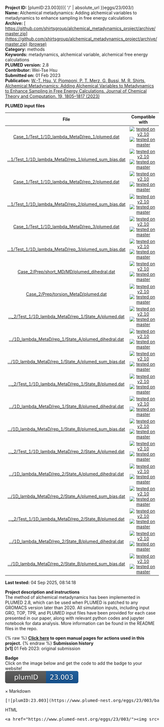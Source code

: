 **Project ID:** [plumID:23.003]({{ '/' | absolute_url }}eggs/23/003/)  
**Name:**  Alchemical metadynamics: Adding alchemical variables to metadynamics to enhance sampling in free energy calculations  
**Archive:** [ https://github.com/shirtsgroup/alchemical_metadynamics_project/archive/master.zip](https://github.com/shirtsgroup/alchemical_metadynamics_project/archive/master.zip) [(browse)](https://github.com/shirtsgroup/alchemical_metadynamics_project/tree/master)  
**Category:**  methods  
**Keywords:**  metadynamics, alchemical variable, alchemical free energy calculations  
**PLUMED version:**  2.8  
**Contributor:**  Wei-Tse Hsu  
**Submitted on:** 01 Feb 2023  
**Publication:** [W.-T. Hsu, V. Piomponi, P. T. Merz, G. Bussi, M. R. Shirts, Alchemical Metadynamics: Adding Alchemical Variables to Metadynamics to Enhance Sampling in Free Energy Calculations. Journal of Chemical Theory and Computation. 19, 1805–1817 (2023)](http://dx.doi.org/10.1021/acs.jctc.2c01258)  
  
**PLUMED input files**  
  
| File     | Compatible with |  
|:--------:|:--------:|  
| [Case_1/Test_1/1D_lambda_MetaD/rep_1/plumed.dat](./data/Case_1/Test_1/1D_lambda_MetaD/rep_1/plumed.dat.md) |  [![tested on v2.10](https://img.shields.io/badge/v2.10-passing-green.svg)](data/Case_1/Test_1/1D_lambda_MetaD/rep_1/plumed.dat.plumed.stderr) [![tested on master](https://img.shields.io/badge/master-passing-green.svg)](data/Case_1/Test_1/1D_lambda_MetaD/rep_1/plumed.dat.plumed_master.stderr) |  
| [...1/Test_1/1D_lambda_MetaD/rep_1/plumed_sum_bias.dat](./data/Case_1/Test_1/1D_lambda_MetaD/rep_1/plumed_sum_bias.dat.md) |  [![tested on v2.10](https://img.shields.io/badge/v2.10-passing-green.svg)](data/Case_1/Test_1/1D_lambda_MetaD/rep_1/plumed_sum_bias.dat.plumed.stderr) [![tested on master](https://img.shields.io/badge/master-passing-green.svg)](data/Case_1/Test_1/1D_lambda_MetaD/rep_1/plumed_sum_bias.dat.plumed_master.stderr) |  
| [Case_1/Test_1/1D_lambda_MetaD/rep_2/plumed.dat](./data/Case_1/Test_1/1D_lambda_MetaD/rep_2/plumed.dat.md) |  [![tested on v2.10](https://img.shields.io/badge/v2.10-passing-green.svg)](data/Case_1/Test_1/1D_lambda_MetaD/rep_2/plumed.dat.plumed.stderr) [![tested on master](https://img.shields.io/badge/master-passing-green.svg)](data/Case_1/Test_1/1D_lambda_MetaD/rep_2/plumed.dat.plumed_master.stderr) |  
| [...1/Test_1/1D_lambda_MetaD/rep_2/plumed_sum_bias.dat](./data/Case_1/Test_1/1D_lambda_MetaD/rep_2/plumed_sum_bias.dat.md) |  [![tested on v2.10](https://img.shields.io/badge/v2.10-passing-green.svg)](data/Case_1/Test_1/1D_lambda_MetaD/rep_2/plumed_sum_bias.dat.plumed.stderr) [![tested on master](https://img.shields.io/badge/master-passing-green.svg)](data/Case_1/Test_1/1D_lambda_MetaD/rep_2/plumed_sum_bias.dat.plumed_master.stderr) |  
| [Case_1/Test_1/1D_lambda_MetaD/rep_3/plumed.dat](./data/Case_1/Test_1/1D_lambda_MetaD/rep_3/plumed.dat.md) |  [![tested on v2.10](https://img.shields.io/badge/v2.10-passing-green.svg)](data/Case_1/Test_1/1D_lambda_MetaD/rep_3/plumed.dat.plumed.stderr) [![tested on master](https://img.shields.io/badge/master-passing-green.svg)](data/Case_1/Test_1/1D_lambda_MetaD/rep_3/plumed.dat.plumed_master.stderr) |  
| [...1/Test_1/1D_lambda_MetaD/rep_3/plumed_sum_bias.dat](./data/Case_1/Test_1/1D_lambda_MetaD/rep_3/plumed_sum_bias.dat.md) |  [![tested on v2.10](https://img.shields.io/badge/v2.10-passing-green.svg)](data/Case_1/Test_1/1D_lambda_MetaD/rep_3/plumed_sum_bias.dat.plumed.stderr) [![tested on master](https://img.shields.io/badge/master-passing-green.svg)](data/Case_1/Test_1/1D_lambda_MetaD/rep_3/plumed_sum_bias.dat.plumed_master.stderr) |  
| [Case_2/Prep/short_MD/MD/plumed_dihedral.dat](./data/Case_2/Prep/short_MD/MD/plumed_dihedral.dat.md) |  [![tested on v2.10](https://img.shields.io/badge/v2.10-passing-green.svg)](data/Case_2/Prep/short_MD/MD/plumed_dihedral.dat.plumed.stderr) [![tested on master](https://img.shields.io/badge/master-passing-green.svg)](data/Case_2/Prep/short_MD/MD/plumed_dihedral.dat.plumed_master.stderr) |  
| [Case_2/Prep/torsion_MetaD/plumed.dat](./data/Case_2/Prep/torsion_MetaD/plumed.dat.md) |  [![tested on v2.10](https://img.shields.io/badge/v2.10-passing-green.svg)](data/Case_2/Prep/torsion_MetaD/plumed.dat.plumed.stderr) [![tested on master](https://img.shields.io/badge/master-passing-green.svg)](data/Case_2/Prep/torsion_MetaD/plumed.dat.plumed_master.stderr) |  
| [..._2/Test_1/1D_lambda_MetaD/rep_1/State_A/plumed.dat](./data/Case_2/Test_1/1D_lambda_MetaD/rep_1/State_A/plumed.dat.md) |  [![tested on v2.10](https://img.shields.io/badge/v2.10-passing-green.svg)](data/Case_2/Test_1/1D_lambda_MetaD/rep_1/State_A/plumed.dat.plumed.stderr) [![tested on master](https://img.shields.io/badge/master-passing-green.svg)](data/Case_2/Test_1/1D_lambda_MetaD/rep_1/State_A/plumed.dat.plumed_master.stderr) |  
| [.../1D_lambda_MetaD/rep_1/State_A/plumed_dihedral.dat](./data/Case_2/Test_1/1D_lambda_MetaD/rep_1/State_A/plumed_dihedral.dat.md) |  [![tested on v2.10](https://img.shields.io/badge/v2.10-passing-green.svg)](data/Case_2/Test_1/1D_lambda_MetaD/rep_1/State_A/plumed_dihedral.dat.plumed.stderr) [![tested on master](https://img.shields.io/badge/master-passing-green.svg)](data/Case_2/Test_1/1D_lambda_MetaD/rep_1/State_A/plumed_dihedral.dat.plumed_master.stderr) |  
| [.../1D_lambda_MetaD/rep_1/State_A/plumed_sum_bias.dat](./data/Case_2/Test_1/1D_lambda_MetaD/rep_1/State_A/plumed_sum_bias.dat.md) |  [![tested on v2.10](https://img.shields.io/badge/v2.10-passing-green.svg)](data/Case_2/Test_1/1D_lambda_MetaD/rep_1/State_A/plumed_sum_bias.dat.plumed.stderr) [![tested on master](https://img.shields.io/badge/master-passing-green.svg)](data/Case_2/Test_1/1D_lambda_MetaD/rep_1/State_A/plumed_sum_bias.dat.plumed_master.stderr) |  
| [..._2/Test_1/1D_lambda_MetaD/rep_1/State_B/plumed.dat](./data/Case_2/Test_1/1D_lambda_MetaD/rep_1/State_B/plumed.dat.md) |  [![tested on v2.10](https://img.shields.io/badge/v2.10-passing-green.svg)](data/Case_2/Test_1/1D_lambda_MetaD/rep_1/State_B/plumed.dat.plumed.stderr) [![tested on master](https://img.shields.io/badge/master-passing-green.svg)](data/Case_2/Test_1/1D_lambda_MetaD/rep_1/State_B/plumed.dat.plumed_master.stderr) |  
| [.../1D_lambda_MetaD/rep_1/State_B/plumed_dihedral.dat](./data/Case_2/Test_1/1D_lambda_MetaD/rep_1/State_B/plumed_dihedral.dat.md) |  [![tested on v2.10](https://img.shields.io/badge/v2.10-passing-green.svg)](data/Case_2/Test_1/1D_lambda_MetaD/rep_1/State_B/plumed_dihedral.dat.plumed.stderr) [![tested on master](https://img.shields.io/badge/master-passing-green.svg)](data/Case_2/Test_1/1D_lambda_MetaD/rep_1/State_B/plumed_dihedral.dat.plumed_master.stderr) |  
| [.../1D_lambda_MetaD/rep_1/State_B/plumed_sum_bias.dat](./data/Case_2/Test_1/1D_lambda_MetaD/rep_1/State_B/plumed_sum_bias.dat.md) |  [![tested on v2.10](https://img.shields.io/badge/v2.10-passing-green.svg)](data/Case_2/Test_1/1D_lambda_MetaD/rep_1/State_B/plumed_sum_bias.dat.plumed.stderr) [![tested on master](https://img.shields.io/badge/master-passing-green.svg)](data/Case_2/Test_1/1D_lambda_MetaD/rep_1/State_B/plumed_sum_bias.dat.plumed_master.stderr) |  
| [..._2/Test_1/1D_lambda_MetaD/rep_2/State_A/plumed.dat](./data/Case_2/Test_1/1D_lambda_MetaD/rep_2/State_A/plumed.dat.md) |  [![tested on v2.10](https://img.shields.io/badge/v2.10-passing-green.svg)](data/Case_2/Test_1/1D_lambda_MetaD/rep_2/State_A/plumed.dat.plumed.stderr) [![tested on master](https://img.shields.io/badge/master-passing-green.svg)](data/Case_2/Test_1/1D_lambda_MetaD/rep_2/State_A/plumed.dat.plumed_master.stderr) |  
| [.../1D_lambda_MetaD/rep_2/State_A/plumed_dihedral.dat](./data/Case_2/Test_1/1D_lambda_MetaD/rep_2/State_A/plumed_dihedral.dat.md) |  [![tested on v2.10](https://img.shields.io/badge/v2.10-passing-green.svg)](data/Case_2/Test_1/1D_lambda_MetaD/rep_2/State_A/plumed_dihedral.dat.plumed.stderr) [![tested on master](https://img.shields.io/badge/master-passing-green.svg)](data/Case_2/Test_1/1D_lambda_MetaD/rep_2/State_A/plumed_dihedral.dat.plumed_master.stderr) |  
| [.../1D_lambda_MetaD/rep_2/State_A/plumed_sum_bias.dat](./data/Case_2/Test_1/1D_lambda_MetaD/rep_2/State_A/plumed_sum_bias.dat.md) |  [![tested on v2.10](https://img.shields.io/badge/v2.10-passing-green.svg)](data/Case_2/Test_1/1D_lambda_MetaD/rep_2/State_A/plumed_sum_bias.dat.plumed.stderr) [![tested on master](https://img.shields.io/badge/master-passing-green.svg)](data/Case_2/Test_1/1D_lambda_MetaD/rep_2/State_A/plumed_sum_bias.dat.plumed_master.stderr) |  
| [..._2/Test_1/1D_lambda_MetaD/rep_2/State_B/plumed.dat](./data/Case_2/Test_1/1D_lambda_MetaD/rep_2/State_B/plumed.dat.md) |  [![tested on v2.10](https://img.shields.io/badge/v2.10-passing-green.svg)](data/Case_2/Test_1/1D_lambda_MetaD/rep_2/State_B/plumed.dat.plumed.stderr) [![tested on master](https://img.shields.io/badge/master-passing-green.svg)](data/Case_2/Test_1/1D_lambda_MetaD/rep_2/State_B/plumed.dat.plumed_master.stderr) |  
| [.../1D_lambda_MetaD/rep_2/State_B/plumed_dihedral.dat](./data/Case_2/Test_1/1D_lambda_MetaD/rep_2/State_B/plumed_dihedral.dat.md) |  [![tested on v2.10](https://img.shields.io/badge/v2.10-passing-green.svg)](data/Case_2/Test_1/1D_lambda_MetaD/rep_2/State_B/plumed_dihedral.dat.plumed.stderr) [![tested on master](https://img.shields.io/badge/master-passing-green.svg)](data/Case_2/Test_1/1D_lambda_MetaD/rep_2/State_B/plumed_dihedral.dat.plumed_master.stderr) |  
| [.../1D_lambda_MetaD/rep_2/State_B/plumed_sum_bias.dat](./data/Case_2/Test_1/1D_lambda_MetaD/rep_2/State_B/plumed_sum_bias.dat.md) |  [![tested on v2.10](https://img.shields.io/badge/v2.10-passing-green.svg)](data/Case_2/Test_1/1D_lambda_MetaD/rep_2/State_B/plumed_sum_bias.dat.plumed.stderr) [![tested on master](https://img.shields.io/badge/master-passing-green.svg)](data/Case_2/Test_1/1D_lambda_MetaD/rep_2/State_B/plumed_sum_bias.dat.plumed_master.stderr) |  
  
**Last tested:**  04 Sep 2025, 08:14:18
  
**Project description and instructions**  
The method of alchemical metadynamics has been implemented in PLUMED 2.8, which can be used when PLUMED is patched to any GROMACS version later than 2020. All simulation inputs, including input GRO, TOP, TPR, and PLUMED input files have been provided for each case presented in our paper, along with relevant python codes and jupyter notebook for data analysis. More information can be found in the README files in the repo.

  
{% raw %}
<b><a href="https://www.plumed.org/doc-master/user-doc/html/actionlist/?actions=READ,EXTRACV,TORSION,PRINT,METAD" target="_blank">Click here</a> to open manual pages for actions used in this project.</b>
{% endraw %}
**Submission history**  
**[v1]** 01 Feb 2023: original submission  
  
**Badge**  
Click on the image below and get the code to add the badge to your website!  
<img src="./badge.svg" alt="plumeDnest:23.003" id="myBtn" class="badge">
<div id="myModal" class="modal">
  <div class="modal-content">
    <span class="close">&times;</span>
    Markdown<pre>[![plumID:23.003](https://www.plumed-nest.org/eggs/23/003/badge.svg)](https://www.plumed-nest.org/eggs/23/003/)</pre>
    HTML<pre>&lt;a href="https://www.plumed-nest.org/eggs/23/003/"&gt;&lt;img src="https://www.plumed-nest.org/eggs/23/003/badge.svg" alt="plumID:23.003"&gt;&lt;/a&gt;</pre>
  </div>
</div>
